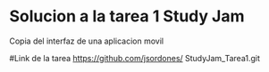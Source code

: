 # Solucion a la tarea 1 Study Jam
Copia del interfaz de una aplicacion movil

#Link de la tarea
https://github.com/jsordones/
StudyJam_Tarea1.git
